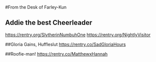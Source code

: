 #From the Desk of Farley-Kun

## Addie the best Cheerleader
https://rentry.org/SlytherinNumbuhOne
https://rentry.org/NightlyVisitor

##Gloria Gains, Huffleslut
https://rentry.co/SadGloriaHours

##Roofie-man!
https://rentry.co/MatthewxHannah